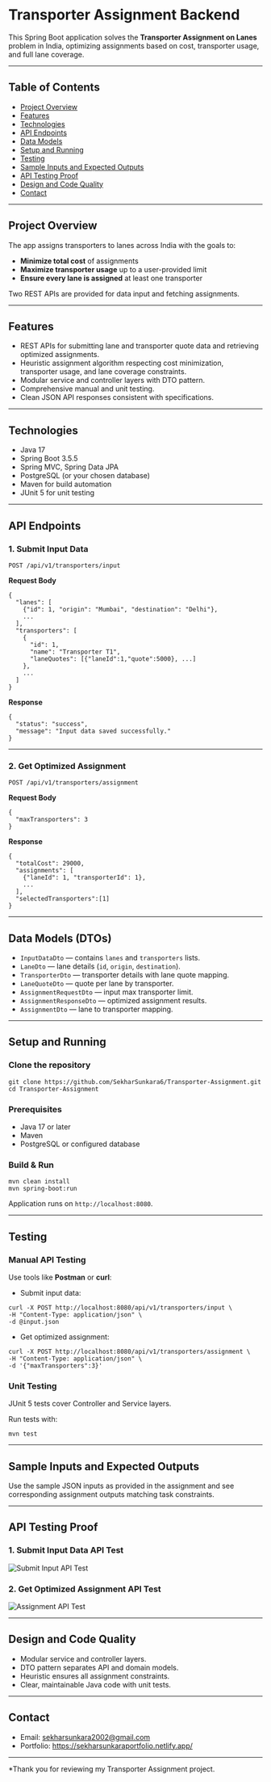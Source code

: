 # Transporter Assignment Backend

This Spring Boot application solves the **Transporter Assignment on Lanes** problem in India, optimizing assignments based on cost, transporter usage, and full lane coverage.

---

## Table of Contents

- [Project Overview](#project-overview)
- [Features](#features)
- [Technologies](#technologies)
- [API Endpoints](#api-endpoints)
- [Data Models](#data-models)
- [Setup and Running](#setup-and-running)
- [Testing](#testing)
- [Sample Inputs and Expected Outputs](#sample-inputs-and-expected-outputs)
- [API Testing Proof](#api-testing-proof)
- [Design and Code Quality](#design-and-code-quality)
- [Contact](#contact)

---

## Project Overview

The app assigns transporters to lanes across India with the goals to:

- **Minimize total cost** of assignments
- **Maximize transporter usage** up to a user-provided limit
- **Ensure every lane is assigned** at least one transporter

Two REST APIs are provided for data input and fetching assignments.

---

## Features

- REST APIs for submitting lane and transporter quote data and retrieving optimized assignments.
- Heuristic assignment algorithm respecting cost minimization, transporter usage, and lane coverage constraints.
- Modular service and controller layers with DTO pattern.
- Comprehensive manual and unit testing.
- Clean JSON API responses consistent with specifications.

---

## Technologies

- Java 17
- Spring Boot 3.5.5
- Spring MVC, Spring Data JPA
- PostgreSQL (or your chosen database)
- Maven for build automation
- JUnit 5 for unit testing

---

## API Endpoints

### 1. Submit Input Data  
`POST /api/v1/transporters/input`

**Request Body**

```
{
  "lanes": [
    {"id": 1, "origin": "Mumbai", "destination": "Delhi"},
    ...
  ],
  "transporters": [
    {
      "id": 1,
      "name": "Transporter T1",
      "laneQuotes": [{"laneId":1,"quote":5000}, ...]
    },
    ...
  ]
}
```

**Response**

```
{
  "status": "success",
  "message": "Input data saved successfully."
}
```

---

### 2. Get Optimized Assignment  
`POST /api/v1/transporters/assignment`

**Request Body**

```
{
  "maxTransporters": 3
}
```

**Response**

```
{
  "totalCost": 29000,
  "assignments": [
    {"laneId": 1, "transporterId": 1},
    ...
  ],
  "selectedTransporters":[1]
}
```

---

## Data Models (DTOs)

- `InputDataDto` — contains `lanes` and `transporters` lists.
- `LaneDto` — lane details (`id`, `origin`, `destination`).
- `TransporterDto` — transporter details with lane quote mapping.
- `LaneQuoteDto` — quote per lane by transporter.
- `AssignmentRequestDto` — input max transporter limit.
- `AssignmentResponseDto` — optimized assignment results.
- `AssignmentDto` — lane to transporter mapping.

---

## Setup and Running

### Clone the repository

```
git clone https://github.com/SekharSunkara6/Transporter-Assignment.git
cd Transporter-Assignment
```

### Prerequisites

- Java 17 or later
- Maven
- PostgreSQL or configured database

### Build & Run

```
mvn clean install
mvn spring-boot:run
```

Application runs on `http://localhost:8080`.

---

## Testing

### Manual API Testing

Use tools like **Postman** or **curl**:

- Submit input data:  
```
curl -X POST http://localhost:8080/api/v1/transporters/input \
-H "Content-Type: application/json" \
-d @input.json
```

- Get optimized assignment:  
```
curl -X POST http://localhost:8080/api/v1/transporters/assignment \
-H "Content-Type: application/json" \
-d '{"maxTransporters":3}'
```

### Unit Testing

JUnit 5 tests cover Controller and Service layers.

Run tests with:

```
mvn test
```

---

## Sample Inputs and Expected Outputs

Use the sample JSON inputs as provided in the assignment and see corresponding assignment outputs matching task constraints.

---

## API Testing Proof

### 1. Submit Input Data API Test

![Submit Input API Test](images/input-api.png)

### 2. Get Optimized Assignment API Test

![Assignment API Test](images/assignment-api.png)

---

## Design and Code Quality

- Modular service and controller layers.
- DTO pattern separates API and domain models.
- Heuristic ensures all assignment constraints.
- Clear, maintainable Java code with unit tests.

---

## Contact

- Email: sekharsunkara2002@gmail.com
- Portfolio: https://sekharsunkaraportfolio.netlify.app/

---

*Thank you for reviewing my Transporter Assignment project.

